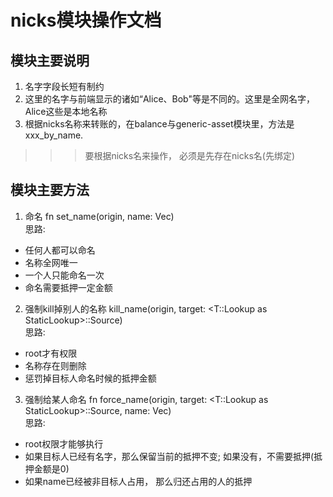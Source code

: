 #  nicks模块操作文档

## 模块主要说明
1. 名字字段长短有制约
2. 这里的名字与前端显示的诸如“Alice、Bob"等是不同的。这里是全网名字，Alice这些是本地名称
3. 根据nicks名称来转账的，在balance与generic-asset模块里，方法是xxx_by_name.
>>> 要根据nicks名来操作， 必须是先存在nicks名(先绑定)

## 模块主要方法
1. 命名 fn set_name(origin, name: Vec<u8>)   
思路:   
  * 任何人都可以命名
  * 名称全网唯一
  * 一个人只能命名一次
  * 命名需要抵押一定金额

2. 强制kill掉别人的名称  kill_name(origin, target: <T::Lookup as StaticLookup>::Source)  
思路:
  * root才有权限
  * 名称存在则删除
  * 惩罚掉目标人命名时候的抵押金额

3. 强制给某人命名  fn force_name(origin, target: <T::Lookup as StaticLookup>::Source, name: Vec<u8>)  
思路:
  * root权限才能够执行
  * 如果目标人已经有名字，那么保留当前的抵押不变; 如果没有，不需要抵押(抵押金额是0)
  * 如果name已经被非目标人占用， 那么归还占用的人的抵押

